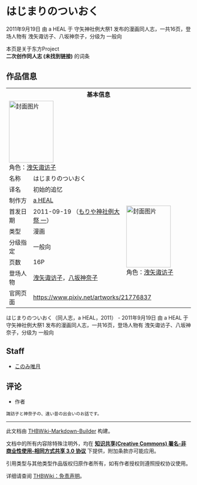 # はじまりのついおく

<!-- source html: G:\repos\THBWiki-Markdown-Builder\THBWikiMarkdown\Temp\main\9\94\ns0%3A%E3%81%AF%E3%81%98%E3%81%BE%E3%82%8A%E3%81%AE%E3%81%A4%E3%81%84%E3%81%8A%E3%81%8F.html -->

2011年9月19日 由 a HEAL 于 守矢神社例大祭1 发布的漫画同人志，一共16页，登场人物有 洩矢诹访子、八坂神奈子，分级为 一般向

本页是关于东方Project  
 **二次创作同人志 (未找到链接)** 的词条
## 作品信息

<table><tbody><tr><th colspan="3">基本信息</th></tr><tr><td class="cover-artwork-mobile" colspan="2"><a href="./文件-はじまりのついおく封面.jpg.md" class="image" title="封面图片"><img alt="封面图片" src="https://upload.thwiki.cc/thumb/1/1b/%E3%81%AF%E3%81%98%E3%81%BE%E3%82%8A%E3%81%AE%E3%81%A4%E3%81%84%E3%81%8A%E3%81%8F%E5%B0%81%E9%9D%A2.jpg/121px-%E3%81%AF%E3%81%98%E3%81%BE%E3%82%8A%E3%81%AE%E3%81%A4%E3%81%84%E3%81%8A%E3%81%8F%E5%B0%81%E9%9D%A2.jpg" decoding="async" loading="lazy" width="121" height="168" srcset="https://upload.thwiki.cc/thumb/1/1b/%E3%81%AF%E3%81%98%E3%81%BE%E3%82%8A%E3%81%AE%E3%81%A4%E3%81%84%E3%81%8A%E3%81%8F%E5%B0%81%E9%9D%A2.jpg/181px-%E3%81%AF%E3%81%98%E3%81%BE%E3%82%8A%E3%81%AE%E3%81%A4%E3%81%84%E3%81%8A%E3%81%8F%E5%B0%81%E9%9D%A2.jpg 1.5x, https://upload.thwiki.cc/thumb/1/1b/%E3%81%AF%E3%81%98%E3%81%BE%E3%82%8A%E3%81%AE%E3%81%A4%E3%81%84%E3%81%8A%E3%81%8F%E5%B0%81%E9%9D%A2.jpg/241px-%E3%81%AF%E3%81%98%E3%81%BE%E3%82%8A%E3%81%AE%E3%81%A4%E3%81%84%E3%81%8A%E3%81%8F%E5%B0%81%E9%9D%A2.jpg 2x" data-file-width="863" data-file-height="1200"></a><div class="cover-char">角色：<a href="./洩矢诹访子.md" title="洩矢诹访子">洩矢诹访子</a></div></td>
</tr><tr><td class="label">名称</td><td colspan="2"> はじまりのついおく </td></tr><tr><td class="label">译名</td><td colspan="2"> 初始的追忆 </td></tr><tr><td class="label">制作方</td><td><a href="./a_HEAL.md" title="a HEAL">a HEAL</a></td><td class="cover-artwork" rowspan="6" style="min-width:168px;"><a href="./文件-はじまりのついおく封面.jpg.md" class="image" title="封面图片"><img alt="封面图片" src="https://upload.thwiki.cc/thumb/1/1b/%E3%81%AF%E3%81%98%E3%81%BE%E3%82%8A%E3%81%AE%E3%81%A4%E3%81%84%E3%81%8A%E3%81%8F%E5%B0%81%E9%9D%A2.jpg/121px-%E3%81%AF%E3%81%98%E3%81%BE%E3%82%8A%E3%81%AE%E3%81%A4%E3%81%84%E3%81%8A%E3%81%8F%E5%B0%81%E9%9D%A2.jpg" decoding="async" loading="lazy" width="121" height="168" srcset="https://upload.thwiki.cc/thumb/1/1b/%E3%81%AF%E3%81%98%E3%81%BE%E3%82%8A%E3%81%AE%E3%81%A4%E3%81%84%E3%81%8A%E3%81%8F%E5%B0%81%E9%9D%A2.jpg/181px-%E3%81%AF%E3%81%98%E3%81%BE%E3%82%8A%E3%81%AE%E3%81%A4%E3%81%84%E3%81%8A%E3%81%8F%E5%B0%81%E9%9D%A2.jpg 1.5x, https://upload.thwiki.cc/thumb/1/1b/%E3%81%AF%E3%81%98%E3%81%BE%E3%82%8A%E3%81%AE%E3%81%A4%E3%81%84%E3%81%8A%E3%81%8F%E5%B0%81%E9%9D%A2.jpg/241px-%E3%81%AF%E3%81%98%E3%81%BE%E3%82%8A%E3%81%AE%E3%81%A4%E3%81%84%E3%81%8A%E3%81%8F%E5%B0%81%E9%9D%A2.jpg 2x" data-file-width="863" data-file-height="1200"></a><div class="cover-char">角色：<a href="./洩矢诹访子.md" title="洩矢诹访子">洩矢诹访子</a></div></td>
</tr><tr><td class="label">首发日期</td><td>2011-09-19&#160;（<a href="/展会作品列表?e=%E5%AE%88%E7%9F%A2%E7%A5%9E%E7%A4%BE%E4%BE%8B%E5%A4%A7%E7%A5%AD%231">もりや神社例大祭 一</a>）</td></tr><tr><td class="label">类型</td><td>漫画</td></tr><tr><td class="label">分级指定</td><td>一般向</td></tr><tr><td class="label">页数</td><td>16P</td></tr><tr><td class="label">登场人物</td><td><a href="./洩矢诹访子.md" title="洩矢诹访子">洩矢诹访子</a>，<a href="./八坂神奈子.md" title="八坂神奈子">八坂神奈子</a></td></tr>
<tr><td class="label">官网页面</td><td colspan="2"><a rel="nofollow" class="external free" href="https://www.pixiv.net/artworks/21776837">https://www.pixiv.net/artworks/21776837</a></td></tr></tbody></table>

はじまりのついおく（同人志，a HEAL，2011） - 2011年9月19日 由 a HEAL 于 守矢神社例大祭1 发布的漫画同人志，一共16页，登场人物有 洩矢诹访子、八坂神奈子，分级为 一般向
## Staff
- [このみ唯月](./このみ唯月.md)

## 评论
- 作者

```
諏訪子と神奈子の、遠い昔の出会いのお話です。
```

  
  

  





---

此文档由 [THBWiki-Markdown-Builder](https://github.com/Delsin-Yu/THBWiki-Markdown-Builder) 构建。

文档中的所有内容除特殊注明外，均在 [**知识共享(Creative Commons) 署名-非商业性使用-相同方式共享 3.0 协议**](https://creativecommons.org/licenses/by-sa/3.0/deed.zh-hans) 下提供，附加条款亦可能应用。

引用类型与其他类型作品版权归原作者所有，如有作者授权则遵照授权协议使用。

详细请查阅 [THBWiki：免责声明](https://thbwiki.cc/THBWiki:%E5%85%8D%E8%B4%A3%E5%A3%B0%E6%98%8E)。

